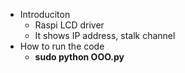  - Introduciton
   - Raspi LCD driver
   - It shows IP address, stalk channel 
 - How to run the code
   - **sudo python OOO.py**

